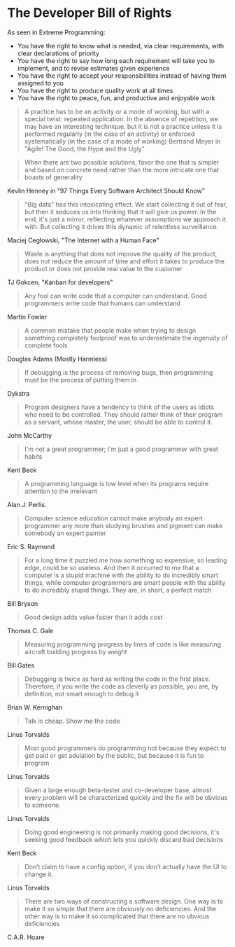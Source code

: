 # The Developer Bill of Rights

As seen in Extreme Programming:

- You have the right to know what is needed, via clear requirements, with clear declarations of priority
- You have the right to say how long each requirement will take you to implement, and to revise estimates given experience
- You have the right to accept your responsibilities instead of having them assigned to you
- You have the right to produce quality work at all times
- You have the right to peace, fun, and productive and enjoyable work

> A practice has to be an activity or a mode of working, but with a special twist: repeated application. In the absence of repetition, we may have an interesting technique, but it is not a practice unless it is performed regularly (in the case of an activity) or enforced systematically (in the case of a mode of working)
Bertrand Meyer in "Agile! The Good, the Hype and the Ugly"

> When there are two possible solutions, favor the one that is simpler and based on concrete need rather than the more intricate one that boasts of generality

Kevlin Henney in "97 Things Every Software Architect Should Know"

> "Big data" has this intoxicating effect. We start collecting it out of fear, but then it seduces us into thinking that it will give us power. In the end, it's just a mirror, reflecting whatever assumptions we approach it with. But collecting it drives this dynamic of relentless surveillance.

Maciej Cegłowski, "The Internet with a Human Face"

> Waste is anything that does not improve the quality of the product, does not reduce the amount of time and effort it takes to produce the product or does not provide real value to the customer

TJ Gokcen, "Kanban for developers"

> Any fool can write code that a computer can understand. Good programmers write code that humans can understand

Martin Fowler

> A common mistake that people make when trying to design something completely foolproof was to underestimate the ingenuity of complete fools

Douglas Adams (Mostly Harmless)

> If debugging is the process of removing bugs, then programming must be the process of putting them in

Dykstra

> Program designers have a tendency to think of the users as idiots who need to be controlled. They should rather think of their program as a servant, whose master, the user, should be able to control it.

John McCarthy

> I'm not a great programmer; I'm just a good programmer with great habits

Kent Beck

> A programming language is low level when its programs require attention to the irrelevant

Alan J. Perlis.

> Computer science education cannot make anybody an expert programmer any more than studying brushes and pigment can make somebody an expert painter

Eric S. Raymond

> For a long time it puzzled me how something so expensive, so leading edge, could be so useless. And then it occurred to me that a computer is a stupid machine with the ability to do incredibly smart things, while computer programmers are smart people with the ability to do incredibly stupid things. They are, in short, a perfect match

Bill Bryson

> Good design adds value faster than it adds cost

Thomas C. Gale

> Measuring programming progress by lines of code is like measuring aircraft building progress by weight

Bill Gates

> Debugging is twice as hard as writing the code in the first place. Therefore, if you write the code as cleverly as possible, you are, by definition, not smart enough to debug it

Brian W. Kernighan

> Talk is cheap. Show me the code

Linus Torvalds

> Most good programmers do programming not because they expect to get paid or get adulation by the public, but because it is fun to program

Linus Torvalds

> Given a large enough beta-tester and co-developer base, almost every problem will be characterized quickly and the fix will be obvious to someone.

Linus Torvalds

> Doing good engineering is not primarily making good decisions, it's seeking good feedback which lets you quickly discard bad decisions

Kent Beck

> Don’t claim to have a config option, if you don’t actually have the UI to change it.

Linus Torvalds

> There are two ways of constructing a software design. One way is to make it so simple that there are obviously no deficiencies. And the other way is to make it so complicated that there are no obvious deficiencies

C.A.R. Hoare
